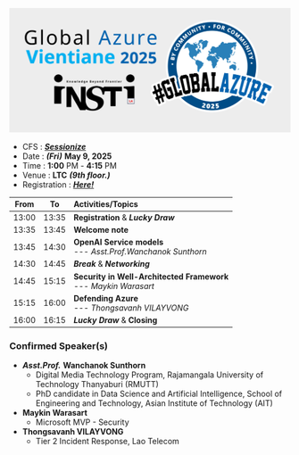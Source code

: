 ![Global Azure Vientiane 2025 by iNSTiLA](img/logo.png "Global Azure Vientiane 2025 by iNSTiLA")
+ CFS : ***[Sessionize](https://sessionize.com/global-azure-vientiane-2025/)***
+ Date : ***(Fri)*** **May 9, 2025**
+ Time : **1:00** PM - **4:15** PM
+ Venue : **LTC** ***(9th floor.)***
+ Registration : ***[Here!](https://forms.gle/hfZxMgrcqca2Qvci8)***


| From  |  To   |  Activities/Topics                                                       |
|:-----:|:-----:|:-------------------------------------------------------------------------|
| 13:00 | 13:35 | **Registration** & ***Lucky Draw***                                      |
| 13:35 | 13:45 | **Welcome note**                                                         |
| 13:45 | 14:30 | **OpenAI Service models**<br> --- *Asst.Prof.Wanchanok Sunthorn*   |
| 14:30 | 14:45 | ***Break*** & ***Networking***                                           |
| 14:45 | 15:15 | **Security in Well-Architected Framework**<br> --- *Maykin Warasart*     |
| 15:15 | 16:00 | **Defending Azure**<br> --- *Thongsavanh VILAYVONG*                      |
| 16:00 | 16:15 | ***Lucky Draw*** & **Closing**                                           |


### Confirmed Speaker(s)
+ ***Asst.Prof.*** **Wanchanok Sunthorn**
	+ Digital Media Technology Program, Rajamangala University of Technology Thanyaburi (RMUTT)
	+ PhD candidate in Data Science and Artificial Intelligence, School of Engineering and Technology, Asian Institute of Technology (AIT)
+ **Maykin Warasart**
	+ Microsoft MVP - Security
+ **Thongsavanh VILAYVONG**
	+ Tier 2 Incident Response, Lao Telecom
